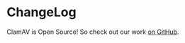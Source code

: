 # ChangeLog

ClamAV is Open Source! So check out our work
 [on GitHub](https://github.com/Cisco-Talos/clamav-devel/commits).